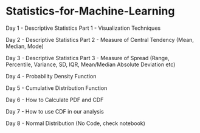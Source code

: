 # Statistics-for-Machine-Learning


Day 1 - Descriptive Statistics Part 1 - Visualization Techniques

Day 2 - Descriptive Statistics Part 2 - Measure of Central Tendency (Mean, Median, Mode)

Day 3 - Descriptive Statistics Part 3 - Measure of Spread (Range, Percentile, Variance, SD, IQR, Mean/Median Absolute Deviation etc)

Day 4 - Probability Density Function

Day 5 - Cumulative Distribution Function

Day 6 - How to Calculate PDF and CDF

Day 7 - How to use CDF in our analysis

Day 8 - Normal Distribution (No Code, check notebook)
